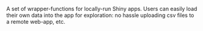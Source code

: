 A set of wrapper-functions for locally-run Shiny apps.  Users can easily load their own data into the app for exploration:  no hassle uploading csv files to a remote web-app, etc.
